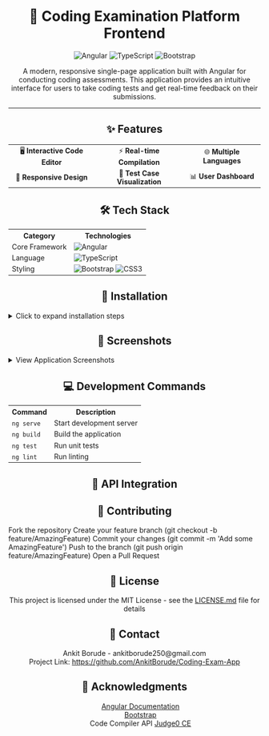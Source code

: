 <div align="center">
  <h1>🚀 Coding Examination Platform Frontend</h1>
  <p>
    <img src="https://img.shields.io/badge/Angular-DD0031?style=for-the-badge&logo=angular&logoColor=white" alt="Angular"/>
    <img src="https://img.shields.io/badge/TypeScript-007ACC?style=for-the-badge&logo=typescript&logoColor=white" alt="TypeScript"/>
    <img src="https://img.shields.io/badge/Bootstrap-563D7C?style=for-the-badge&logo=bootstrap&logoColor=white" alt="Bootstrap"/>
  </p>
  <p>A modern, responsive single-page application built with Angular for conducting coding assessments. This application provides an intuitive interface for users to take coding tests and get real-time feedback on their submissions.</p>
</div>
<hr>
<div align="center">
  <h2>✨ Features</h2>
</div>
<table align="center">
  <tr>
    <td align="center">🖥️ <b>Interactive Code Editor</b></td>
    <td align="center">⚡ <b>Real-time Compilation</b></td>
    <td align="center">🌐 <b>Multiple Languages</b></td>
  </tr>
  <tr>
    <td align="center">📱 <b>Responsive Design</b></td>
    <td align="center">🧪 <b>Test Case Visualization</b></td>
    <td align="center">📊 <b>User Dashboard</b></td>
  </tr>
</table>
<div align="center">
  <h2>🛠️ Tech Stack</h2>
</div>
<table align="center">
  <tr>
    <th>Category</th>
    <th>Technologies</th>
  </tr>
  <tr>
    <td>Core Framework</td>
    <td><img src="https://img.shields.io/badge/Angular-DD0031?style=flat&logo=angular&logoColor=white" alt="Angular"/></td>
  </tr>
  <tr>
    <td>Language</td>
    <td><img src="https://img.shields.io/badge/TypeScript-007ACC?style=flat&logo=typescript&logoColor=white" alt="TypeScript"/></td>
  </tr>
  <tr>
    <td>Styling</td>
    <td>
      <img src="https://img.shields.io/badge/Bootstrap-563D7C?style=flat&logo=bootstrap&logoColor=white" alt="Bootstrap"/>
      <img src="https://img.shields.io/badge/CSS3-1572B6?style=flat&logo=css3&logoColor=white" alt="CSS3"/>
    </td>
  </tr>
</table>
<div align="center">
  <h2>🔧 Installation</h2>
</div>
<details>
<summary>Click to expand installation steps</summary>
<ol>
<li>Clone the repository<br></li>
<code>git clone https://github.com/yourusername/coding-platform-frontend.git</code><br>
<code>cd coding-platform-frontend</code>
<li>Install dependencies<br></li>
<code>npm install</code>
<li>Start the development server<br></li>
<code>ng serve</code>
<li>Access the application at http://localhost:4200</li>
</ol>

</details>
<div align="center">
  <h2>📸 Screenshots</h2>
</div>
<details>
<summary>View Application Screenshots</summary>
<div align="center">
  <h3>Screenshot 1</h3>
  <img src="./screenshots/1 (1).png" alt="Dashboard" width="800"/>
  <p><i>Main dashboard showing available coding challenges and user progress</i></p>
  <h3>Code Editor Interface</h3>
  <img src="./screenshots/code-editor.png" alt="Code Editor" width="800"/>
  <p><i>Interactive code editor with syntax highlighting and test case panel</i></p>
  <h3>Results View</h3>
  <img src="./screenshots/results.png" alt="Results" width="800"/>
  <p><i>Detailed view of test case results and performance metrics</i></p>
  <h3>Mobile View</h3>
  <img src="./screenshots/mobile-view.png" alt="Mobile Interface" width="400"/>
  <p><i>Responsive design adaptation for mobile devices</i></p>
</div>
</details>
<div align="center">
  <h2>💻 Development Commands</h2>
</div>
<table align="center">
  <tr>
    <th>Command</th>
    <th>Description</th>
  </tr>
  <tr>
    <td><code>ng serve</code></td>
    <td>Start development server</td>
  </tr>
  <tr>
    <td><code>ng build</code></td>
    <td>Build the application</td>
  </tr>
  <tr>
    <td><code>ng test</code></td>
    <td>Run unit tests</td>
  </tr>
  <tr>
    <td><code>ng lint</code></td>
    <td>Run linting</td>
  </tr>
</table>
<div align="center">
  <h2>🔄 API Integration</h2>
</div>
<div align="center">
  <h2>🤝 Contributing</h2>
</div>

Fork the repository
Create your feature branch (git checkout -b feature/AmazingFeature)
Commit your changes (git commit -m 'Add some AmazingFeature')
Push to the branch (git push origin feature/AmazingFeature)
Open a Pull Request

<div align="center">
  <h2>📝 License</h2>
  <p>This project is licensed under the MIT License - see the <a href="LICENSE.md">LICENSE.md</a> file for details</p>
</div>
<div align="center">
  <h2>👥 Contact</h2>
  <p>
    Ankit Borude - ankitborude250@gmail.com
    <br>
    Project Link: <a href="https://github.com/AnkitBorude/Coding-Exam-App">https://github.com/AnkitBorude/Coding-Exam-App</a>
  </p>
</div>
<div align="center">
  <h2>🙏 Acknowledgments</h2>
  <ul style="list-style: none;">
    <li><a href="https://angular.io/docs">Angular Documentation</a></li>
    <li><a href="https://getbootstrap.com">Bootstrap</a></li>
    <li>Code Compiler API <a href="https://ce.judge0.com/">Judge0 CE</li>
  </ul>
</div>
